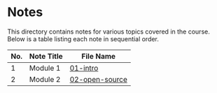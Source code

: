 # Notes

This directory contains notes for various topics covered in the course. Below is a table listing each note in sequential order.

| No. | Note Title                        | File Name                          |
|-----|-----------------------------------|------------------------------------|
| 1   | Module 1       | [01-intro](01-intro/README.md) |
| 2   | Module 2         | [02-open-source](2-open-source/README.md) |

